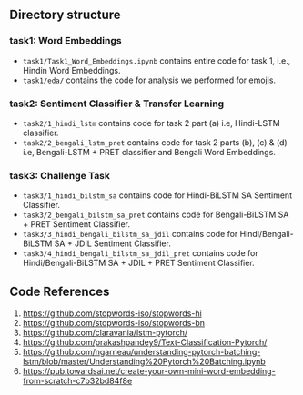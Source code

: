 ## Directory structure

### task1: Word Embeddings

* `task1/Task1_Word_Embeddings.ipynb` contains entire code for task 1, i.e., Hindin Word Embeddings.
* `task1/eda/` contains the code for analysis we performed for emojis.

### task2: Sentiment Classifier & Transfer Learning
* `task2/1_hindi_lstm` contains code for task 2 part (a) i.e, Hindi-LSTM classifier.
* `task2/2_bengali_lstm_pret` contains  code for task 2 parts (b), (c) & (d) i.e, Bengali-LSTM + PRET classifier and Bengali Word Embeddings.

### task3: Challenge Task
* `task3/1_hindi_bilstm_sa` contains code for Hindi-BiLSTM SA Sentiment Classifier.
* `task3/2_bengali_bilstm_sa_pret` contains  code for Bengali-BiLSTM SA + PRET Sentiment Classifier.
* `task3/3_hindi_bengali_bilstm_sa_jdil` contains code for  Hindi/Bengali-BiLSTM SA + JDIL  Sentiment Classifier.
* `task3/4_hindi_bengali_bilstm_sa_jdil_pret` contains code for  Hindi/Bengali-BiLSTM SA + JDIL + PRET Sentiment Classifier.


## Code References
1. https://github.com/stopwords-iso/stopwords-hi
2. https://github.com/stopwords-iso/stopwords-bn
3. https://github.com/claravania/lstm-pytorch/
4. https://github.com/prakashpandey9/Text-Classification-Pytorch/
5. https://github.com/ngarneau/understanding-pytorch-batching-lstm/blob/master/Understanding%20Pytorch%20Batching.ipynb
6. https://pub.towardsai.net/create-your-own-mini-word-embedding-from-scratch-c7b32bd84f8e
